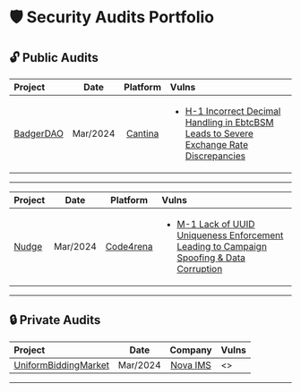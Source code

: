 # 🛡️ Security Audits Portfolio

## 🔓 Public Audits

| Project | Date | Platform | Vulns |
|:--------|:----:|:--------:|:-----------------|
| [BadgerDAO](https://cantina.xyz/competitions/f57ffb47-0ded-4f04-bcec-ecd7d47fad58) | Mar/2024 | [Cantina](https://cantina.xyz) | <ul><li>[H-1 Incorrect Decimal Handling in EbtcBSM Leads to Severe Exchange Rate Discrepancies](https://cantina.xyz/code/f57ffb47-0ded-4f04-bcec-ecd7d47fad58/findings/385)</li></ul> |
---

| Project | Date | Platform | Vulns |
|:--------|:----:|:--------:|:------------|
| [Nudge](https://code4rena.com/audits/2025-03-nudgexyz) | Mar/2024 | [Code4rena](https://code4rena.com/) | <ul><li>[M-1 Lack of UUID Uniqueness Enforcement Leading to Campaign Spoofing & Data Corruption](https://code4rena.com/audits/2025-03-nudgexyz/submissions/S-737)</li></ul> |
---

## 🔒 Private Audits

| Project | Date | Company | Vulns |
|:--------|:----:|:--------:|:-----------------|
| [UniformBiddingMarket](https://github.com/dindonero/UniformBiddingMarket) | Mar/2024 | [Nova IMS](https://www.novaims.unl.pt/) | <> |
---
